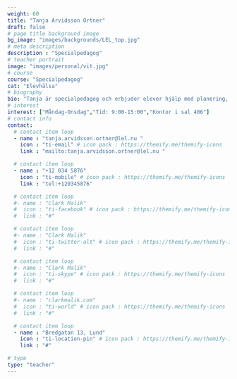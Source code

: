 ```yaml
---
weight: 60
title: "Tanja Arvidsson Ortner"
draft: false
# page title background image
bg_image: "images/backgrounds/LEL_top.jpg"
# meta description
description : "Specialpedagog"
# teacher portrait
image: "images/personal/vit.jpg"
# course
course: "Specialpedagog"
cat: "Elevhälsa"
# biography
bio: "Tanja är specialpedagog och erbjuder elever hjälp med planering, utredningar och samtal kring studierna."
# interest
interest: ["Måndag-Onsdag","Tid: 9:00-15:00","Kontor i sal 406"]
# contact info
contact:
  # contact item loop
  - name : "tanja.arvidsson.ortner@lel.nu "
    icon : "ti-email" # icon pack : https://themify.me/themify-icons
    link : "mailto:tanja.arvidsson.ortner@lel.nu "

  # contact item loop
  - name : "+12 034 5876"
    icon : "ti-mobile" # icon pack : https://themify.me/themify-icons
    link : "tel:+120345876"

  # contact item loop
  #- name : "Clark Malik"
  #  icon : "ti-facebook" # icon pack : https://themify.me/themify-icons
  #  link : "#"

  # contact item loop
  #- name : "Clark Malik"
  #  icon : "ti-twitter-alt" # icon pack : https://themify.me/themify-icons
  #  link : "#"

  # contact item loop
  #- name : "Clark Malik"
  #  icon : "ti-skype" # icon pack : https://themify.me/themify-icons
  #  link : "#"

  # contact item loop
  #- name : "clarkmalik.com"
  #  icon : "ti-world" # icon pack : https://themify.me/themify-icons
  #  link : "#"

  # contact item loop
  - name : "Bredgatan 13, Lund"
    icon : "ti-location-pin" # icon pack : https://themify.me/themify-icons
    link : "#"

# type
type: "teacher"
---
```

